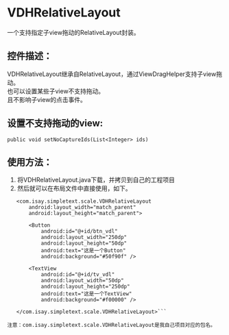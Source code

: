 # VDHRelativeLayout
一个支持指定子view拖动的RelativeLayout封装。
 
## 控件描述：
 VDHRelativeLayout继承自RelativeLayout，通过ViewDragHelper支持子view拖动。
 <br>也可以设置某些子view不支持拖动。
 <br>且不影响子view的点击事件。

## 设置不支持拖动的view:
 ```public void setNoCaptureIds(List<Integer> ids)```
 
## 使用方法：
1.  将VDHRelativeLayout.java下载，并拷贝到自己的工程项目
1.  然后就可以在布局文件中直接使用，如下。
 ```
    <com.isay.simpletext.scale.VDHRelativeLayout
        android:layout_width="match_parent"
        android:layout_height="match_parent">

        <Button
            android:id="@+id/btn_vdl"
            android:layout_width="250dp"
            android:layout_height="50dp"
            android:text="这是一个Button"
            android:background="#50f90f" />

        <TextView
            android:id="@+id/tv_vdl"
            android:layout_width="50dp"
            android:layout_height="250dp"
            android:text="这是一个TextView"
            android:background="#f00000" />

    </com.isay.simpletext.scale.VDHRelativeLayout>```

注意：com.isay.simpletext.scale.VDHRelativeLayout是我自己项目对应的包名。
 
